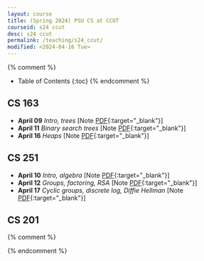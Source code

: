 ```yaml
---
layout: course
title: (Spring 2024) PSU CS at CCUT
courseid: s24 ccut
desc: s24 ccut
permalink: /teaching/s24_ccut/
modified: <2024-04-16 Tue> 
---
```


{% comment %}
* Table of Contents
{:toc}
{% endcomment %}

## CS 163
*  **April 09** _Intro, trees_ [Note [PDF]({{base}}/teaching/s24_ccut/s24_163_live1.pdf){:target="_blank"}] 
*  **April 11** _Binary search trees_ [Note [PDF]({{base}}/teaching/s24_ccut/s24_163_live2.pdf){:target="_blank"}] 
*  **April 16** _Heaps_ [Note [PDF]({{base}}/teaching/s24_ccut/s24_163_live3.pdf){:target="_blank"}] 

## CS 251
*  **April 10** _Intro, algebra_ [Note [PDF]({{base}}/teaching/s24_ccut/s24_251_live1.pdf){:target="_blank"}] 
*  **April 12** _Groups, factoring, RSA_ [Note [PDF]({{base}}/teaching/s24_ccut/s24_251_live2.pdf){:target="_blank"}] 
*  **April 17** _Cyclic groups, discrete log, Diffie Hellman_ [Note [PDF]({{base}}/teaching/s24_ccut/s24_251_live3.pdf){:target="_blank"}] 

## CS 201 

{% comment %}

{% endcomment %}



